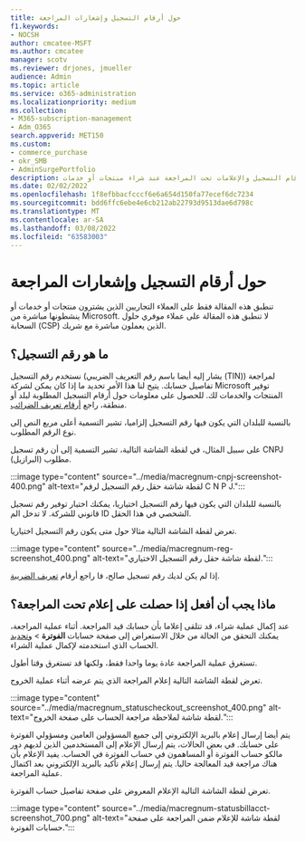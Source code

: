 ```yaml
---
title: حول أرقام التسجيل وإشعارات المراجعة
f1.keywords:
- NOCSH
author: cmcatee-MSFT
ms.author: cmcatee
manager: scotv
ms.reviewer: drjones, jmueller
audience: Admin
ms.topic: article
ms.service: o365-administration
ms.localizationpriority: medium
ms.collection:
- M365-subscription-management
- Adm_O365
search.appverid: MET150
ms.custom:
- commerce_purchase
- okr_SMB
- AdminSurgePortfolio
description: تعرف على أرقام التسجيل والإعلامات تحت المراجعة عند شراء منتجات أو خدمات Microsoft.
ms.date: 02/02/2022
ms.openlocfilehash: 1f8efbbacfcccf6e6a654d150fa77ecef6dc7234
ms.sourcegitcommit: bdd6ffc6ebe4e6cb212ab22793d9513dae6d798c
ms.translationtype: MT
ms.contentlocale: ar-SA
ms.lasthandoff: 03/08/2022
ms.locfileid: "63583003"
---
```

# <a name="about-registration-numbers-and-under-review-notifications"></a>حول أرقام التسجيل وإشعارات المراجعة

تنطبق هذه المقالة فقط على العملاء التجاريين الذين يشترون منتجات أو خدمات أو ينشطونها مباشرة من Microsoft. لا تنطبق هذه المقالة على عملاء موفري حلول السحابة (CSP) الذين يعملون مباشرة مع شريك.

## <a name="what-is-a-registration-number"></a>ما هو رقم التسجيل؟  

نستخدم رقم التسجيل (يشار إليه أيضا باسم رقم التعريف الضريبي (TIN)) لمراجعة تفاصيل حسابك. يتيح لنا هذا الأمر تحديد ما إذا كان يمكن لشركة Microsoft توفير المنتجات والخدمات لك. للحصول على معلومات حول أرقام التسجيل المطلوبة لبلد أو منطقة، راجع [أرقام تعريف الضرائب](https://www.oecd.org/tax/automatic-exchange/crs-implementation-and-assistance/tax-identification-numbers/).

بالنسبة للبلدان التي يكون فيها رقم التسجيل إلزاميا، تشير التسمية أعلى مربع النص إلى نوع الرقم المطلوب.

على سبيل المثال، في لقطة الشاشة التالية، تشير التسمية إلى أن رقم تسجيل CNPJ (البرازيل) مطلوب.

:::image type="content" source="../media/macregnum-cnpj-screenshot-400.png" alt-text="لقطة شاشة حقل رقم التسجيل لرقم C N P J.":::

بالنسبة للبلدان التي يكون فيها رقم التسجيل اختياريا، يمكنك اختيار توفير رقم تسجيل قانوني للشركة. لا تدخل الم ID الشخصي في هذا الحقل.

تعرض لقطة الشاشة التالية مثالا حول متى يكون رقم التسجيل اختياريا.

:::image type="content" source="../media/macregnum-reg-screenshot_400.png" alt-text="لقطة شاشة حقل رقم التسجيل الاختياري.":::

إذا لم يكن لديك رقم تسجيل صالح، فا راجع أرقام [تعريف الضريبة](https://www.oecd.org/tax/automatic-exchange/crs-implementation-and-assistance/tax-identification-numbers/).

## <a name="what-should-i-do-if-i-get-an-under-review-notification"></a>ماذا يجب أن أفعل إذا حصلت على إعلام تحت المراجعة؟  

عند إكمال عملية شراء، قد تتلقى إعلاما بأن حسابك قيد المراجعة. أثناء عملية المراجعة، يمكنك التحقق من الحالة من خلال الاستعراض إلى صفحة حسابات **الفوترة** >  <a href="https://go.microsoft.com/fwlink/p/?linkid=2084771" target="_blank">وتحديد</a> الحساب الذي استخدمته لإكمال عملية الشراء.

تستغرق عملية المراجعة عادة يوما واحدا فقط، ولكنها قد تستغرق وقتا أطول.

تعرض لقطة الشاشة التالية إعلام المراجعة الذي يتم عرضه أثناء عملية الخروج.

:::image type="content" source="../media/macregnum_statuscheckout_screenshot_400.png" alt-text="لقطة شاشة لملاحظة مراجعة الحساب على صفحة الخروج.":::

يتم أيضا إرسال إعلام بالبريد الإلكتروني إلى جميع المسؤولين العامين ومسؤولي الفوترة على حسابك. في بعض الحالات، يتم إرسال الإعلام إلى المستخدمين الذين لديهم دور مالكو حساب الفوترة أو المساهمون في حساب الفوترة في الحساب. يفيد الإعلام بأن هناك مراجعة قيد المعالجة حاليا. يتم إرسال إعلام تأكيد بالبريد الإلكتروني بعد اكتمال عملية المراجعة.

تعرض لقطة الشاشة التالية الإعلام المعروض على صفحة تفاصيل حساب الفوترة.

:::image type="content" source="../media/macregnum-statusbillacct-screenshot_700.png" alt-text="لقطة شاشة للإعلام ضمن المراجعة على صفحة حسابات الفوترة.":::
